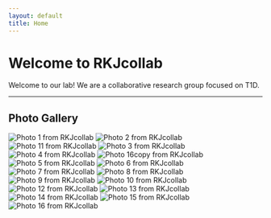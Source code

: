 ```yaml
---
layout: default
title: Home
---
```


# Welcome to RKJcollab

Welcome to our lab! We are a collaborative research group focused on T1D.


---

## Photo Gallery

<div class="gallery">
  <img src="images/hp1.jpg" alt="Photo 1 from RKJcollab">
  <img src="images/hp7.jpg" alt="Photo 2 from RKJcollab">
  <img src="images/hp3.jpg" alt="Photo 11 from RKJcollab">
  <img src="images/hp11.jpg" alt="Photo 3 from RKJcollab">
  <img src="images/hp16.jpg" alt="Photo 4 from RKJcollab">
  <img src="images/hp17.jpg" alt="Photo 16copy from RKJcollab">
  <img src="images/hp5.jpg" alt="Photo 5 from RKJcollab">
  <img src="images/hp6.heic" alt="Photo 6 from RKJcollab"> 
  <img src="images/hp2.jpg" alt="Photo 7 from RKJcollab">
  <img src="images/hp8.jpg" alt="Photo 8 from RKJcollab">
  <img src="images/hp9.jpg" alt="Photo 9 from RKJcollab">
  <img src="images/hp10.jpg" alt="Photo 10 from RKJcollab">
  <img src="images/hp12.jpg" alt="Photo 12 from RKJcollab">
  <img src="images/hp13.jpg" alt="Photo 13 from RKJcollab">
  <img src="images/hp14.jpg" alt="Photo 14 from RKJcollab">
  <img src="images/hp15.jpg" alt="Photo 15 from RKJcollab">
  <img src="images/hp4.jpg" alt="Photo 16 from RKJcollab">
</div>
